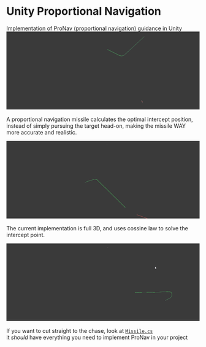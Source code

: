 # Unity Proportional Navigation
Implementation of ProNav (proportional navigation) guidance in Unity<br>
![](https://github.com/Woreira/Proportional-Navigation-Missile-in-Unity/blob/main/PreviewGifs/preview1.gif)  

A proportional navigation missile calculates the optimal intercept position,<br>
instead of simply pursuing the target head-on, making the missile WAY more accurate and realistic.<br>

![](https://github.com/Woreira/Proportional-Navigation-Missile-in-Unity/blob/main/PreviewGifs/preview2.gif)  

The current implementation is full 3D, and uses cossine law to solve the intercept point.<br>

![](https://github.com/Woreira/Proportional-Navigation-Missile-in-Unity/blob/main/PreviewGifs/preview3.gif)

If you want to cut straight to the chase, look at [`Missile.cs`](https://github.com/Woreira/Proportional-Navigation-Missile-in-Unity/blob/main/ProportionalNavDemo/Assets/Scripts/Missile.cs)<br>
it *should* have everything you need to implement ProNav in your project
